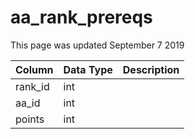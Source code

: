 # aa\_rank\_prereqs

This page was updated September 7 2019

| Column | Data Type | Description |
| :--- | :--- | :--- |
| rank\_id | int |  |
| aa\_id | int |  |
| points | int |  |

